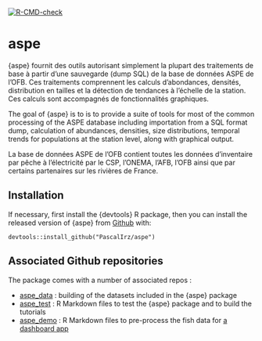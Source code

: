 <!-- badges: start -->
[![R-CMD-check](https://github.com/PascalIrz/aspe/workflows/R-CMD-check/badge.svg)](https://github.com/PascalIrz/aspe/actions)
<!-- badges: end -->


aspe
====

{aspe} fournit des outils autorisant simplement la plupart des
traitements de base à partir d’une sauvegarde (dump SQL) de la base de
données ASPE de l’OFB. Ces traitements comprennent les calculs
d’abondances, densités, distribution en tailles et la détection de
tendances à l’échelle de la station. Ces calculs sont accompagnés de
fonctionnalités graphiques.

The goal of {aspe} is to is to provide a suite of tools for most of the
common processing of the ASPE database including importation from a SQL
format dump, calculation of abundances, densities, size distributions,
temporal trends for populations at the station level, along with
graphical output.

La base de données ASPE de l’OFB contient toutes les données
d’inventaire par pêche à l’électricité par le CSP, l’ONEMA, l’AFB, l’OFB
ainsi que par certains partenaires sur les rivières de France.

Installation
------------

If necessary, first install the {devtools} R package, then you can
install the released version of {aspe} from
[Github](https://github.com/PascalIrz/aspe) with:

    devtools::install_github("PascalIrz/aspe")


Associated Github repositories
------------

The package comes with a number of associated repos :
- [aspe_data](https://github.com/PascalIrz/aspe_data) : building of the datasets included in the {aspe} package
- [aspe_test](https://github.com/PascalIrz/aspe_test) : R Markdown files to test the {aspe} package and to build the tutorials
- [aspe_demo](https://github.com/PascalIrz/aspe_demo) : R Markdown files to pre-process the fish data for [a dashboard app](https://github.com/CedricMondy/AspeDashboard)
